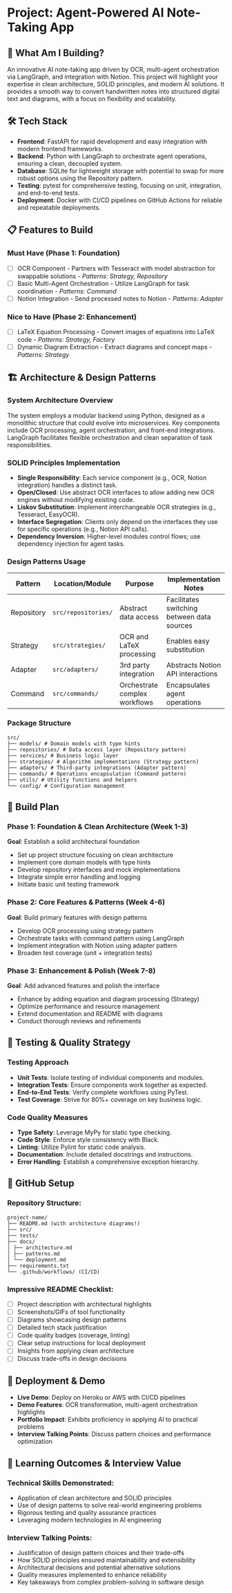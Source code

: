 # Project: Agent-Powered AI Note-Taking App

## 🎯 What Am I Building?

An innovative AI note-taking app driven by OCR, multi-agent orchestration via LangGraph, and integration with Notion. This project will highlight your expertise in clean architecture, SOLID principles, and modern AI solutions. It provides a smooth way to convert handwritten notes into structured digital text and diagrams, with a focus on flexibility and scalability.

## 🛠️ Tech Stack

- **Frontend**: FastAPI for rapid development and easy integration with modern frontend frameworks.
- **Backend**: Python with LangGraph to orchestrate agent operations, ensuring a clean, decoupled system.
- **Database**: SQLite for lightweight storage with potential to swap for more robust options using the Repository pattern.
- **Testing**: pytest for comprehensive testing, focusing on unit, integration, and end-to-end tests.
- **Deployment**: Docker with CI/CD pipelines on GitHub Actions for reliable and repeatable deployments.

## 📋 Features to Build

### Must Have (Phase 1: Foundation)

- [ ] OCR Component - Partners with Tesseract with model abstraction for swappable solutions - *Patterns: Strategy, Repository*
- [ ] Basic Multi-Agent Orchestration - Utilize LangGraph for task coordination - *Patterns: Command*
- [ ] Notion Integration - Send processed notes to Notion - *Patterns: Adapter*

### Nice to Have (Phase 2: Enhancement)

- [ ] LaTeX Equation Processing - Convert images of equations into LaTeX code - *Patterns: Strategy, Factory*
- [ ] Dynamic Diagram Extraction - Extract diagrams and concept maps - *Patterns: Strategy*

## 🏗️ Architecture & Design Patterns

### System Architecture Overview

The system employs a modular backend using Python, designed as a monolithic structure that could evolve into microservices. Key components include OCR processing, agent orchestration, and front-end integrations. LangGraph facilitates flexible orchestration and clean separation of task responsibilities.

### SOLID Principles Implementation

- **Single Responsibility**: Each service component (e.g., OCR, Notion integration) handles a distinct task.
- **Open/Closed**: Use abstract OCR interfaces to allow adding new OCR engines without modifying existing code.
- **Liskov Substitution**: Implement interchangeable OCR strategies (e.g., Tesseract, EasyOCR).
- **Interface Segregation**: Clients only depend on the interfaces they use for specific operations (e.g., Notion API calls).
- **Dependency Inversion**: Higher-level modules control flows; use dependency injection for agent tasks.

### Design Patterns Usage

| Pattern    | Location/Module     | Purpose                       | Implementation Notes                       |
| ---------- | ------------------- | ----------------------------- | ------------------------------------------ |
| Repository | `src/repositories/` | Abstract data access          | Facilitates switching between data sources |
| Strategy   | `src/strategies/`   | OCR and LaTeX processing      | Enables easy substitution                  |
| Adapter    | `src/adapters/`     | 3rd party integration         | Abstracts Notion API interactions          |
| Command    | `src/commands/`     | Orchestrate complex workflows | Encapsulates agent operations              |

### Package Structure

```
src/
├── models/ # Domain models with type hints
├── repositories/ # Data access layer (Repository pattern)
├── services/ # Business logic layer
├── strategies/ # Algorithm implementations (Strategy pattern)
├── adapters/ # Third-party integrations (Adapter pattern)
├── commands/ # Operations encapsulation (Command pattern)
├── utils/ # Utility functions and helpers
└── config/ # Configuration management
```

## 📅 Build Plan

### Phase 1: Foundation & Clean Architecture (Week 1-3)

**Goal**: Establish a solid architectural foundation

- Set up project structure focusing on clean architecture
- Implement core domain models with type hints
- Develop repository interfaces and mock implementations
- Integrate simple error handling and logging
- Initiate basic unit testing framework

### Phase 2: Core Features & Patterns (Week 4-6)

**Goal**: Build primary features with design patterns

- Develop OCR processing using strategy pattern
- Orchestrate tasks with command pattern using LangGraph
- Implement integration with Notion using adapter pattern
- Broaden test coverage (unit + integration tests)

### Phase 3: Enhancement & Polish (Week 7-8)

**Goal**: Add advanced features and polish the interface

- Enhance by adding equation and diagram processing (Strategy)
- Optimize performance and resource management
- Extend documentation and README with diagrams
- Conduct thorough reviews and refinements

## 🧪 Testing & Quality Strategy

### Testing Approach

- **Unit Tests**: Isolate testing of individual components and modules.
- **Integration Tests**: Ensure components work together as expected.
- **End-to-End Tests**: Verify complete workflows using PyTest.
- **Test Coverage**: Strive for 80%+ coverage on key business logic.

### Code Quality Measures

- **Type Safety**: Leverage MyPy for static type checking.
- **Code Style**: Enforce style consistency with Black.
- **Linting**: Utilize Pylint for static code analysis.
- **Documentation**: Include detailed docstrings and instructions.
- **Error Handling**: Establish a comprehensive exception hierarchy.

## 📝 GitHub Setup

### Repository Structure:

```
project-name/
├── README.md (with architecture diagrams!)
├── src/
├── tests/
├── docs/
│ ├── architecture.md
│ ├── patterns.md
│ └── deployment.md
├── requirements.txt
└── .github/workflows/ (CI/CD)
```

### Impressive README Checklist:

- [ ] Project description with architectural highlights
- [ ] Screenshots/GIFs of tool functionality
- [ ] Diagrams showcasing design patterns
- [ ] Detailed tech stack justification
- [ ] Code quality badges (coverage, linting)
- [ ] Clear setup instructions for local deployment
- [ ] Insights from applying clean architecture
- [ ] Discuss trade-offs in design decisions

## 🚀 Deployment & Demo

- **Live Demo**: Deploy on Heroku or AWS with CI/CD pipelines
- **Demo Features**: OCR transformation, multi-agent orchestration highlights
- **Portfolio Impact**: Exhibits proficiency in applying AI to practical problems
- **Interview Talking Points**: Discuss pattern choices and performance optimization

## 🎯 Learning Outcomes & Interview Value

### Technical Skills Demonstrated:

- Application of clean architecture and SOLID principles
- Use of design patterns to solve real-world engineering problems
- Rigorous testing and quality assurance practices
- Leveraging modern technologies in AI engineering

### Interview Talking Points:

- Justification of design pattern choices and their trade-offs
- How SOLID principles ensured maintainability and extensibility
- Architectural decisions and potential alternative solutions
- Quality measures implemented to enhance reliability
- Key takeaways from complex problem-solving in software design
